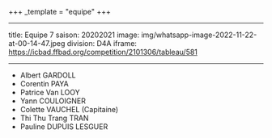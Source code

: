 +++
_template = "equipe"
+++

---
title: Equipe 7
saison: 20202021
image: img/whatsapp-image-2022-11-22-at-00-14-47.jpeg
division: D4A
iframe: https://icbad.ffbad.org/competition/2101306/tableau/581

---
* Albert GARDOLL
* Corentin PAYA
* Patrice Van LOOY
* Yann COULOIGNER
* Colette VAUCHEL (Capitaine)
* Thi Thu Trang TRAN
* Pauline DUPUIS LESGUER
